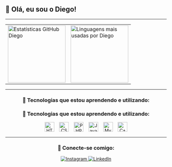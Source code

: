 ## 👋 Olá, eu sou o Diego!

---

<div align="center">

<table>
  <tr>
    <td>
      <img height="180em" src="https://github-readme-stats.vercel.app/api?username=devdiiego&show_icons=true&theme=nightowl" alt="Estatísticas GitHub Diego"/>
    </td>
    <td>
      <img height="180em" src="https://github-readme-stats.vercel.app/api/top-langs/?username=devdiiego&layout=compact&theme=nightowl" alt="Linguagens mais usadas por Diego"/>
    </td>
  </tr>
</table>

---

### 🚀 Tecnologias que estou aprendendo e utilizando:

### 🚀 Tecnologias que estou aprendendo e utilizando:

<p align="center">
  <img src="https://cdn.jsdelivr.net/gh/devicons/devicon/icons/html5/html5-original.svg" width="30" alt="HTML5" title="HTML5"/>
  &nbsp;&nbsp;
  <img src="https://cdn.jsdelivr.net/gh/devicons/devicon/icons/css3/css3-original.svg" width="30" alt="CSS3" title="CSS3"/>
  &nbsp;&nbsp;
  <img src="https://cdn.jsdelivr.net/gh/devicons/devicon/icons/php/php-original.svg" width="30" alt="PHP" title="PHP"/>
  &nbsp;&nbsp;
  <img src="https://cdn.jsdelivr.net/gh/devicons/devicon/icons/java/java-original.svg" width="30" alt="Java" title="Java"/>
  &nbsp;&nbsp;
  <img src="https://cdn.jsdelivr.net/gh/devicons/devicon/icons/mysql/mysql-original.svg" width="30" alt="MySQL" title="MySQL"/>
  &nbsp;&nbsp;
  <img src="https://cdn.jsdelivr.net/gh/devicons/devicon/icons/cplusplus/cplusplus-original.svg" width="30" alt="C++" title="C++"/>
</p>


---

### 📲 Conecte-se comigo:

<a href="https://www.instagram.com/odiiego__/" target="_blank">
  <img src="https://img.shields.io/badge/Instagram-E4405F?style=for-the-badge&logo=instagram&logoColor=white" alt="Instagram"/>
</a>
<a href="https://www.linkedin.com/in/diego-feitosa-539868237" target="_blank">
  <img src="https://img.shields.io/badge/LinkedIn-0A66C2?style=for-the-badge&logo=linkedin&logoColor=white" alt="LinkedIn"/>
</a>

</div>
